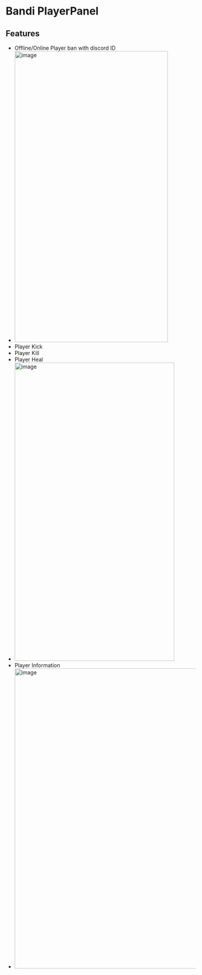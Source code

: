 # Bandi PlayerPanel
## Features
- Offline/Online Player ban with discord ID
- <img width="406" height="770" alt="image" src="https://github.com/user-attachments/assets/f72d10e9-cd05-4be7-80b7-7f924986895b" />
- Player Kick
- Player Kill
- Player Heal
- <img width="423" height="789" alt="image" src="https://github.com/user-attachments/assets/64bb04c8-2de4-482b-b589-2ab994df2684" />
- Player Information
- <img width="899" height="794" alt="image" src="https://github.com/user-attachments/assets/e5826619-358d-4a8d-8994-7fdd8fc5ee1b" />
